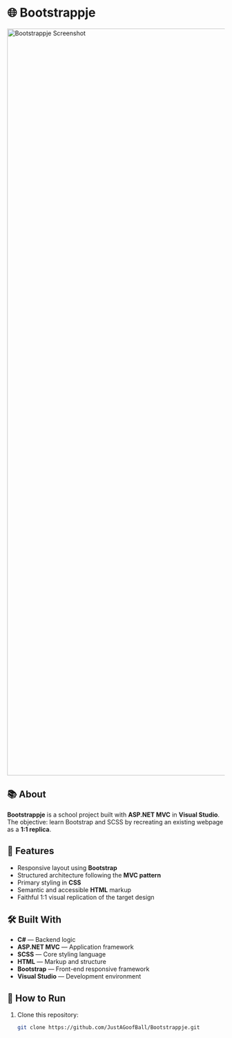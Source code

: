 # 🌐 Bootstrappje

<img width="2880" height="1728" alt="Bootstrappje Screenshot" src="https://github.com/JustAGoofBall/Bootstrappje/assets/26a45016-68c0-4afd-8df0-027f92e4b9a1" />

## 📚 About

**Bootstrappje** is a school project built with **ASP.NET MVC** in **Visual Studio**.  
The objective: learn Bootstrap and SCSS by recreating an existing webpage as a **1:1 replica**.

## 🧩 Features

- Responsive layout using **Bootstrap**  
- Structured architecture following the **MVC pattern**  
- Primary styling in **CSS**  
- Semantic and accessible **HTML** markup  
- Faithful 1:1 visual replication of the target design  

## 🛠️ Built With

- **C#** — Backend logic  
- **ASP.NET MVC** — Application framework  
- **SCSS** — Core styling language  
- **HTML** — Markup and structure  
- **Bootstrap** — Front-end responsive framework  
- **Visual Studio** — Development environment  

## 🚀 How to Run

1. Clone this repository:
   ```bash
   git clone https://github.com/JustAGoofBall/Bootstrappje.git
